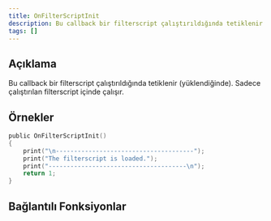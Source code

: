 ```yaml
---
title: OnFilterScriptInit
description: Bu callback bir filterscript çalıştırıldığında tetiklenir (yüklendiğinde).
tags: []
---
```


## Açıklama

Bu callback bir filterscript çalıştırıldığında tetiklenir (yüklendiğinde). Sadece çalıştırılan filterscript içinde çalışır.

## Örnekler

```c
public OnFilterScriptInit()
{
    print("\n--------------------------------------");
    print("The filterscript is loaded.");
    print("--------------------------------------\n");
    return 1;
}
```

## Bağlantılı Fonksiyonlar

